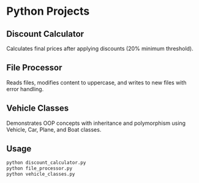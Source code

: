 # Python Projects

## Discount Calculator
Calculates final prices after applying discounts (20% minimum threshold).

## File Processor
Reads files, modifies content to uppercase, and writes to new files with error handling.

## Vehicle Classes
Demonstrates OOP concepts with inheritance and polymorphism using Vehicle, Car, Plane, and Boat classes.

## Usage
```bash
python discount_calculator.py
python file_processor.py  
python vehicle_classes.py
```
